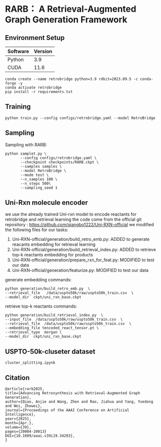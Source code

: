 # RARB： A Retrieval-Augmented Graph Generation Framework
## Environment Setup
|Software|Version|
|-----|-----|
|Python|3.9|
|CUDA|11.6|
```shell
conda create --name retrobridge python=3.9 rdkit=2023.09.5 -c conda-forge -y
conda activate retrobridge
pip install -r requirements.txt
```
## Training

 `python train.py --config configs/retrobridge.yaml --model RetroBridge`

## Sampling
Sampling with RARB:
```shell
python samplet.py \
       --config configs/retrobridge.yaml \
       --checkpoint checkpoints/RARB.ckpt \
       --samples samples \
       --model RetroBridge \
       --mode test \
       --n_samples 100 \
       --n_steps 500\
       --sampling_seed 1
```

## Uni-Rxn molecule encoder
we use the already trained Uni-rxn model to encode reactants for retrobridge and retrieval learning
the code come from the official git repository : https://github.com/qiangbo1222/Uni-RXN-official
we modified the following files for our tasks:
1. Uni-RXN-official/generation/build_retro_emb.py: ADDED to generate reacants embedding for retrieval learning
2. Uni-RXN-official/generation/build_retrieval_index.py: ADDED to retrieve top-k reactants embedding for products
3. Uni-RXN-official/generation/prepare_rxn_for_feat.py: MODIFIED to test our data
4. Uni-RXN-official/generation/featurize.py: MODIFIED to test our data

generate embedding commands:
```shell
python generation/build_retro_emb.py  \
--retrieval_file   /data/uspto50k/raw/uspto50k_train.csv  \
--model_dir  ckpt/uni_rxn_base.ckpt
```

retrieve top-k reactants commands:
```shell
python generation/build_retrieval_index.py  \
--input_file  /data/uspto50k/raw/uspto50k_train.csv  \
--retrieval_file  /data/uspto50k/raw/uspto50k_train.csv  \
--embedding_file tencoded_react_tensor.pt \
--retrieval_type  morgan \
--model_dir  ckpt/uni_rxn_base.ckpt
```
## USPTO-50k-cluseter dataset
```shell
cluster_splitting.ipynb
```

## Citation
```shell
@article{rarb2025, 
title={Advancing Retrosynthesis with Retrieval-Augmented Graph Generation},
author={Qiao, Anjie and Wang, Zhen and Rao, Jiahua and Yang, Yuedong and Wei, Zhewei},
journal={Proceedings of the AAAI Conference on Artificial Intelligence}, 
year={2025}, 
month={Apr.}, 
volume={39}, 
pages={20004-20013} 
DOI={10.1609/aaai.v39i19.34203}, 
}
```


